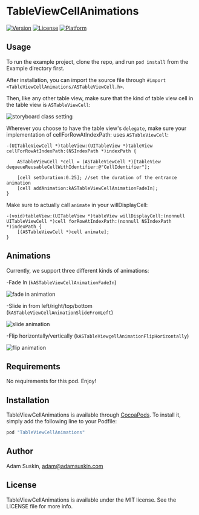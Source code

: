 # TableViewCellAnimations

[![Version](https://img.shields.io/cocoapods/v/TableViewCellAnimations.svg?style=flat)](http://cocoapods.org/pods/TableViewCellAnimations)
[![License](https://img.shields.io/cocoapods/l/TableViewCellAnimations.svg?style=flat)](http://cocoapods.org/pods/TableViewCellAnimations)
[![Platform](https://img.shields.io/cocoapods/p/TableViewCellAnimations.svg?style=flat)](http://cocoapods.org/pods/TableViewCellAnimations)

## Usage

To run the example project, clone the repo, and run `pod install` from the Example directory first.

After installation, you can import the source file through `#import <TableViewCellAnimations/ASTableViewCell.h>`.

Then, like any other table view, make sure that the kind of table view cell in the table view is `ASTableViewCell`:

![storyboard class setting](http://www.adamsuskin.com/wp-content/uploads/2015/11/Screen-Shot-2015-11-22-at-2.40.02-PM.png)

Wherever you choose to have the table view's `delegate`, make sure your implementation of cellForRowAtIndexPath: uses `ASTableViewCell`:

    -(UITableViewCell *)tableView:(UITableView *)tableView cellForRowAtIndexPath:(NSIndexPath *)indexPath {

        ASTableViewCell *cell = (ASTableViewCell *)[tableView dequeueReusableCellWithIdentifier:@"CellIdentifier"];
        
        [cell setDuration:0.25]; //set the duration of the entrance animation
        [cell addAnimation:kASTableViewCellAnimationFadeIn];
    }

Make sure to actually call `animate` in your willDisplayCell:

    -(void)tableView:(UITableView *)tableView willDisplayCell:(nonnull UITableViewCell *)cell forRowAtIndexPath:(nonnull NSIndexPath *)indexPath {
        [(ASTableViewCell *)cell animate];
    }

## Animations

Currently, we support three different kinds of animations:

  -Fade In (`kASTableViewCellAnimationFadeIn`)

![fade in animation](http://www.adamsuskin.com/wp-content/uploads/2015/11/Fade-In.gif)

  -Slide in from left/right/top/bottom (`kASTableViewCellAnimationSlideFromLeft`)

![slide animation](http://www.adamsuskin.com/wp-content/uploads/2015/11/Slide-From-Left.gif)

  -Flip horizontally/vertically (`kASTableViewçellAnimationFlipHorizontally`)

![flip animation](http://www.adamsuskin.com/wp-content/uploads/2015/11/Flip-Horizontally.gif)

## Requirements

No requirements for this pod. Enjoy!

## Installation

TableViewCellAnimations is available through [CocoaPods](http://cocoapods.org). To install
it, simply add the following line to your Podfile:

```ruby
pod "TableViewCellAnimations"
```

## Author

Adam Suskin, adam@adamsuskin.com

## License

TableViewCellAnimations is available under the MIT license. See the LICENSE file for more info.
